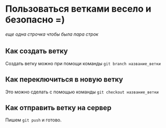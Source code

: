 # Пользоваться ветками весело и безопасно =)
###### еще одна строчка чтобы была пара строк

## Как создать ветку

Создать ветку можно при помощи команды ```git branch название_ветки```

## Как переключиться в новую ветку

Это можно сделать с помощью команды ```git checkout название_ветки```

## Как отправить ветку на сервер

Пишем 
```git push```
 и готово.
